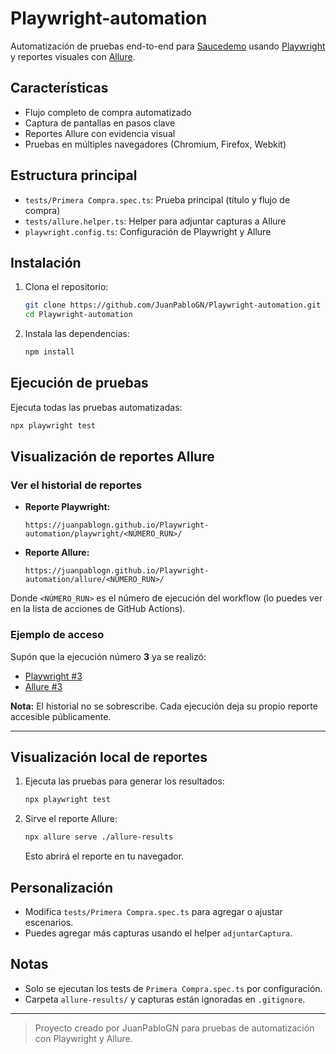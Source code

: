 # Playwright-automation

Automatización de pruebas end-to-end para [Saucedemo](https://www.saucedemo.com/) usando [Playwright](https://playwright.dev/) y reportes visuales con [Allure](https://docs.qameta.io/allure/).

## Características
- Flujo completo de compra automatizado
- Captura de pantallas en pasos clave
- Reportes Allure con evidencia visual
- Pruebas en múltiples navegadores (Chromium, Firefox, Webkit)

## Estructura principal
- `tests/Primera Compra.spec.ts`: Prueba principal (título y flujo de compra)
- `tests/allure.helper.ts`: Helper para adjuntar capturas a Allure
- `playwright.config.ts`: Configuración de Playwright y Allure

## Instalación
1. Clona el repositorio:
   ```bash
   git clone https://github.com/JuanPabloGN/Playwright-automation.git
   cd Playwright-automation
   ```
2. Instala las dependencias:
   ```bash
   npm install
   ```

## Ejecución de pruebas
Ejecuta todas las pruebas automatizadas:
```bash
npx playwright test
```

## Visualización de reportes Allure

### Ver el historial de reportes
- **Reporte Playwright:**
  ```
  https://juanpablogn.github.io/Playwright-automation/playwright/<NÚMERO_RUN>/
  ```
- **Reporte Allure:**
  ```
  https://juanpablogn.github.io/Playwright-automation/allure/<NÚMERO_RUN>/
  ```
Donde `<NÚMERO_RUN>` es el número de ejecución del workflow (lo puedes ver en la lista de acciones de GitHub Actions).

### Ejemplo de acceso
Supón que la ejecución número **3** ya se realizó:
- [Playwright #3](https://juanpablogn.github.io/Playwright-automation/playwright/3/)
- [Allure #3](https://juanpablogn.github.io/Playwright-automation/allure/3/)

**Nota:** El historial no se sobrescribe. Cada ejecución deja su propio reporte accesible públicamente.

---

## Visualización local de reportes


1. Ejecuta las pruebas para generar los resultados:
   ```bash
   npx playwright test
   ```
2. Sirve el reporte Allure:
   ```bash
   npx allure serve ./allure-results
   ```
   Esto abrirá el reporte en tu navegador.

## Personalización
- Modifica `tests/Primera Compra.spec.ts` para agregar o ajustar escenarios.
- Puedes agregar más capturas usando el helper `adjuntarCaptura`.

## Notas
- Solo se ejecutan los tests de `Primera Compra.spec.ts` por configuración.
- Carpeta `allure-results/` y capturas están ignoradas en `.gitignore`.

---

> Proyecto creado por JuanPabloGN para pruebas de automatización con Playwright y Allure.